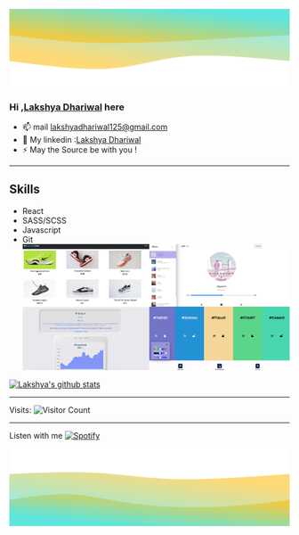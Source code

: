 ![img](top-wave.png)
### Hi ,[Lakshya Dhariwal](https://lakshya-dhariwal.github.io) here
- 📫 mail lakshyadhariwal125@gmail.com
- :speech_balloon: My linkedin :[Lakshya Dhariwal](https://www.linkedin.com/in/lakshya-dhariwal-51a7411b6)
- ⚡ May the Source be with you ! 
---
## Skills
- React
- SASS/SCSS
- Javascript
- Git
![img](prj-demo.png)


[![Lakshya's github stats](https://github-readme-stats.vercel.app/api?username=lakshya-dhariwal)](https://github.com/lakshya-dhariwal/github-readme-stats)

---
Visits:
![Visitor Count](https://profile-counter.glitch.me/lakshya-dhariwal/count.svg)


---
Listen with me
[![Spotify](https://github-readme-remake.vercel.app/api/spotify)](https://open.spotify.com/user/ghsnyoehnvg8axcf5nbocdq6z)

![img](bottom-wave.png)
